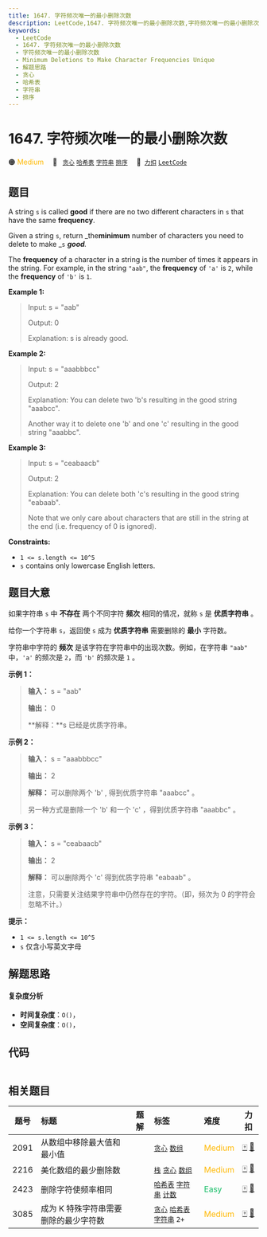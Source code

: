 ```yaml
---
title: 1647. 字符频次唯一的最小删除次数
description: LeetCode,1647. 字符频次唯一的最小删除次数,字符频次唯一的最小删除次数,Minimum Deletions to Make Character Frequencies Unique,解题思路,贪心,哈希表,字符串,排序
keywords:
  - LeetCode
  - 1647. 字符频次唯一的最小删除次数
  - 字符频次唯一的最小删除次数
  - Minimum Deletions to Make Character Frequencies Unique
  - 解题思路
  - 贪心
  - 哈希表
  - 字符串
  - 排序
---
```


# 1647. 字符频次唯一的最小删除次数

🟠 <font color=#ffb800>Medium</font>&emsp; 🔖&ensp; [`贪心`](/tag/greedy.md) [`哈希表`](/tag/hash-table.md) [`字符串`](/tag/string.md) [`排序`](/tag/sorting.md)&emsp; 🔗&ensp;[`力扣`](https://leetcode.cn/problems/minimum-deletions-to-make-character-frequencies-unique) [`LeetCode`](https://leetcode.com/problems/minimum-deletions-to-make-character-frequencies-unique)

## 题目

A string `s` is called **good** if there are no two different characters in
`s` that have the same **frequency**.

Given a string `s`, return _the**minimum** number of characters you need to
delete to make _`s` _**good**._

The **frequency** of a character in a string is the number of times it appears
in the string. For example, in the string `"aab"`, the **frequency** of `'a'`
is `2`, while the **frequency** of `'b'` is `1`.



**Example 1:**

> Input: s = "aab"
> 
> Output: 0
> 
> Explanation: s is already good.

**Example 2:**

> Input: s = "aaabbbcc"
> 
> Output: 2
> 
> Explanation: You can delete two 'b's resulting in the good string "aaabcc".
> 
> Another way it to delete one 'b' and one 'c' resulting in the good string "aaabbc".

**Example 3:**

> Input: s = "ceabaacb"
> 
> Output: 2
> 
> Explanation: You can delete both 'c's resulting in the good string "eabaab".
> 
> Note that we only care about characters that are still in the string at the end (i.e. frequency of 0 is ignored).

**Constraints:**

  * `1 <= s.length <= 10^5`
  * `s` contains only lowercase English letters.


## 题目大意

如果字符串 `s` 中 **不存在** 两个不同字符 **频次** 相同的情况，就称 `s` 是 **优质字符串** 。

给你一个字符串 `s`，返回使 `s` 成为 **优质字符串** 需要删除的 **最小** 字符数。

字符串中字符的 **频次** 是该字符在字符串中的出现次数。例如，在字符串 `"aab"` 中，`'a'` 的频次是 `2`，而 `'b'` 的频次是
`1` 。

**示例 1：**

> 
> 
> 
> 
> 
> **输入：** s = "aab"
> 
> **输出：** 0
> 
> **解释：**s 已经是优质字符串。
> 
> 

**示例 2：**

> 
> 
> 
> 
> 
> **输入：** s = "aaabbbcc"
> 
> **输出：** 2
> 
> **解释：** 可以删除两个 'b' , 得到优质字符串 "aaabcc" 。
> 
> 另一种方式是删除一个 'b' 和一个 'c' ，得到优质字符串 "aaabbc" 。

**示例 3：**

> 
> 
> 
> 
> 
> **输入：** s = "ceabaacb"
> 
> **输出：** 2
> 
> **解释：** 可以删除两个 'c' 得到优质字符串 "eabaab" 。
> 
> 注意，只需要关注结果字符串中仍然存在的字符。（即，频次为 0 的字符会忽略不计。）
> 
> 

**提示：**

  * `1 <= s.length <= 10^5`
  * `s` 仅含小写英文字母


## 解题思路

#### 复杂度分析

- **时间复杂度**：`O()`，
- **空间复杂度**：`O()`，

## 代码

```javascript

```

## 相关题目

<!-- prettier-ignore -->
| 题号 | 标题 | 题解 | 标签 | 难度 | 力扣 |
| :------: | :------ | :------: | :------ | :------ | :------: |
| 2091 | 从数组中移除最大值和最小值 |  |  [`贪心`](/tag/greedy.md) [`数组`](/tag/array.md) | <font color=#ffb800>Medium</font> | [🀄️](https://leetcode.cn/problems/removing-minimum-and-maximum-from-array) [🔗](https://leetcode.com/problems/removing-minimum-and-maximum-from-array) |
| 2216 | 美化数组的最少删除数 |  |  [`栈`](/tag/stack.md) [`贪心`](/tag/greedy.md) [`数组`](/tag/array.md) | <font color=#ffb800>Medium</font> | [🀄️](https://leetcode.cn/problems/minimum-deletions-to-make-array-beautiful) [🔗](https://leetcode.com/problems/minimum-deletions-to-make-array-beautiful) |
| 2423 | 删除字符使频率相同 |  |  [`哈希表`](/tag/hash-table.md) [`字符串`](/tag/string.md) [`计数`](/tag/counting.md) | <font color=#15bd66>Easy</font> | [🀄️](https://leetcode.cn/problems/remove-letter-to-equalize-frequency) [🔗](https://leetcode.com/problems/remove-letter-to-equalize-frequency) |
| 3085 | 成为 K 特殊字符串需要删除的最少字符数 |  |  [`贪心`](/tag/greedy.md) [`哈希表`](/tag/hash-table.md) [`字符串`](/tag/string.md) `2+` | <font color=#ffb800>Medium</font> | [🀄️](https://leetcode.cn/problems/minimum-deletions-to-make-string-k-special) [🔗](https://leetcode.com/problems/minimum-deletions-to-make-string-k-special) |